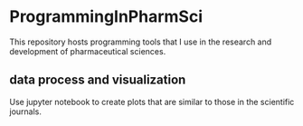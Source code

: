 # ProgrammingInPharmSci

This repository hosts programming tools that I use in the research and development of pharmaceutical sciences.   

## data process and visualization

Use jupyter notebook to create plots that are similar to those in the scientific journals.  
